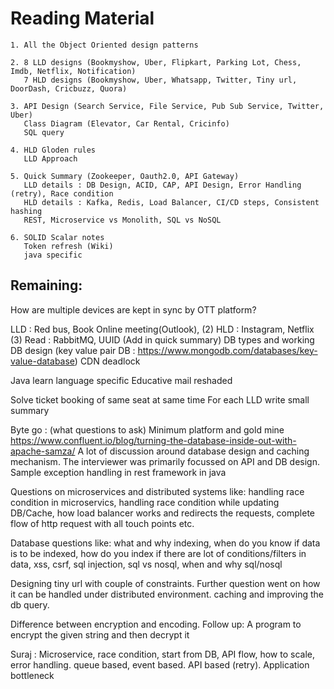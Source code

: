 # Reading Material

    1. All the Object Oriented design patterns

    2. 8 LLD designs (Bookmyshow, Uber, Flipkart, Parking Lot, Chess, Imdb, Netflix, Notification)
       7 HLD designs (Bookmyshow, Uber, Whatsapp, Twitter, Tiny url, DoorDash, Cricbuzz, Quora)

    3. API Design (Search Service, File Service, Pub Sub Service, Twitter, Uber)
       Class Diagram (Elevator, Car Rental, Cricinfo)
       SQL query
    
    4. HLD Gloden rules
       LLD Approach
    
    5. Quick Summary (Zookeeper, Oauth2.0, API Gateway)
       LLD details : DB Design, ACID, CAP, API Design, Error Handling (retry), Race condition
       HLD details : Kafka, Redis, Load Balancer, CI/CD steps, Consistent hashing
       REST, Microservice vs Monolith, SQL vs NoSQL
    
    6. SOLID Scalar notes
       Token refresh (Wiki)
       java specific

## Remaining:

How are multiple devices are kept in sync by OTT platform?

LLD : Red bus, Book Online meeting(Outlook), (2)
HLD : Instagram, Netflix (3)
Read : RabbitMQ, UUID (Add in quick summary)
DB types and working
DB design (key value pair DB : https://www.mongodb.com/databases/key-value-database)
CDN
deadlock

Java learn language specific
Educative mail reshaded

Solve ticket booking of same seat at same time
For each LLD write small summary

Byte go : (what questions to ask)
Minimum platform and gold mine
https://www.confluent.io/blog/turning-the-database-inside-out-with-apache-samza/
A lot of discussion around database design and caching mechanism. The interviewer was primarily focussed on API and DB design.
Sample exception handling in rest framework in java

Questions on microservices and distributed systems like: handling race condition in microservics, handling race
condition while updating DB/Cache, how load balancer works and redirects the requests, complete flow of http
request with all touch points etc.

Database questions like: what and why indexing, when do you know if data is to be indexed, how do you index if there
are lot of conditions/filters in data, xss, csrf, sql injection, sql vs nosql, when and why sql/nosql

Designing tiny url with couple of constraints. Further question went on how it can be handled under distributed environment.
caching and improving the db query.

Difference between encryption and encoding. Follow up: A program to encrypt the given string and then decrypt it

Suraj : Microservice, race condition, start from DB, API flow, how to scale, error handling.
queue based, event based. API based (retry). Application bottleneck
